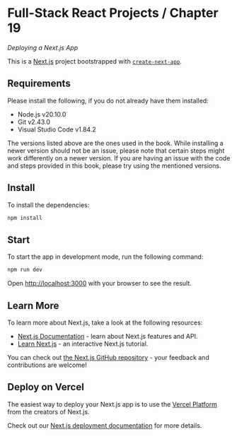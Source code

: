 # Full-Stack React Projects / Chapter 19

_Deploying a Next.js App_

This is a [Next.js](https://nextjs.org/) project bootstrapped with [`create-next-app`](https://github.com/vercel/next.js/tree/canary/packages/create-next-app).

## Requirements

Please install the following, if you do not already have them installed:

- Node.js v20.10.0
- Git v2.43.0
- Visual Studio Code v1.84.2

The versions listed above are the ones used in the book. While installing a newer version should not be an issue, please note that certain steps might work differently on a newer version. If you are having an issue with the code and steps provided in this book, please try using the mentioned versions.

## Install

To install the dependencies:

```bash
npm install
```

## Start

To start the app in development mode, run the following command:

```bash
npm run dev
```

Open [http://localhost:3000](http://localhost:3000) with your browser to see the result.

## Learn More

To learn more about Next.js, take a look at the following resources:

- [Next.js Documentation](https://nextjs.org/docs) - learn about Next.js features and API.
- [Learn Next.js](https://nextjs.org/learn) - an interactive Next.js tutorial.

You can check out [the Next.js GitHub repository](https://github.com/vercel/next.js/) - your feedback and contributions are welcome!

## Deploy on Vercel

The easiest way to deploy your Next.js app is to use the [Vercel Platform](https://vercel.com/new?utm_medium=default-template&filter=next.js&utm_source=create-next-app&utm_campaign=create-next-app-readme) from the creators of Next.js.

Check out our [Next.js deployment documentation](https://nextjs.org/docs/deployment) for more details.
